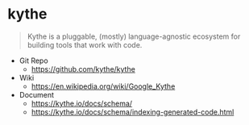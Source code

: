 # kythe

> Kythe is a pluggable, (mostly) language-agnostic ecosystem for building tools that work with code.

- Git Repo
  - https://github.com/kythe/kythe
- Wiki
  - https://en.wikipedia.org/wiki/Google_Kythe
- Document
  - https://kythe.io/docs/schema/
  - https://kythe.io/docs/schema/indexing-generated-code.html 